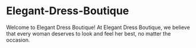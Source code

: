 # Elegant-Dress-Boutique
Welcome to Elegant Dress Boutique! At Elegant Dress Boutique, we believe that every woman deserves to look and feel her best, no matter the occasion.
